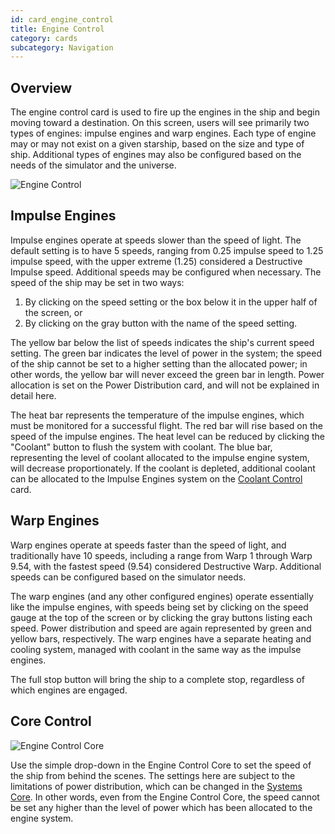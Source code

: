```yaml
---
id: card_engine_control
title: Engine Control
category: cards
subcategory: Navigation
---
```


## Overview

The engine control card is used to fire up the engines in the ship and begin
moving toward a destination. On this screen, users will see primarily two types
of engines: impulse engines and warp engines. Each type of engine may or may not
exist on a given starship, based on the size and type of ship. Additional types
of engines may also be configured based on the needs of the simulator and the
universe.

![Engine Control](/img/card_engineControl.jpg)

## Impulse Engines

Impulse engines operate at speeds slower than the speed of light. The default
setting is to have 5 speeds, ranging from 0.25 impulse speed to 1.25 impulse
speed, with the upper extreme (1.25) considered a Destructive Impulse speed.
Additional speeds may be configured when necessary. The speed of the ship may be
set in two ways:

1.  By clicking on the speed setting or the box below it in the upper half of
    the screen, or
2.  By clicking on the gray button with the name of the speed setting.

The yellow bar below the list of speeds indicates the ship's current speed
setting. The green bar indicates the level of power in the system; the speed of
the ship cannot be set to a higher setting than the allocated power; in other
words, the yellow bar will never exceed the green bar in length. Power
allocation is set on the Power Distribution card, and will not be explained in
detail here.

The heat bar represents the temperature of the impulse engines, which must be
monitored for a successful flight. The red bar will rise based on the speed of
the impulse engines. The heat level can be reduced by clicking the "Coolant"
button to flush the system with coolant. The blue bar, representing the level of
coolant allocated to the impulse engine system, will decrease proportionately.
If the coolant is depleted, additional coolant can be allocated to the Impulse
Engines system on the [Coolant Control](/docs/card_coolant_control.html) card.

## Warp Engines

Warp engines operate at speeds faster than the speed of light, and traditionally
have 10 speeds, including a range from Warp 1 through Warp 9.54, with the
fastest speed (9.54) considered Destructive Warp. Additional speeds can be
configured based on the simulator needs.

The warp engines (and any other configured engines) operate essentially like the
impulse engines, with speeds being set by clicking on the speed gauge at the top
of the screen or by clicking the gray buttons listing each speed. Power
distribution and speed are again represented by green and yellow bars,
respectively. The warp engines have a separate heating and cooling system,
managed with coolant in the same way as the impulse engines.

The full stop button will bring the ship to a complete stop, regardless of which
engines are engaged.

## Core Control

![Engine Control Core](/img/core_engineControl.jpg)

Use the simple drop-down in the Engine Control Core to set the speed of the ship
from behind the scenes. The settings here are subject to the limitations of
power distribution, which can be changed in the [Systems Core](#). In other
words, even from the Engine Control Core, the speed cannot be set any higher
than the level of power which has been allocated to the engine system.
